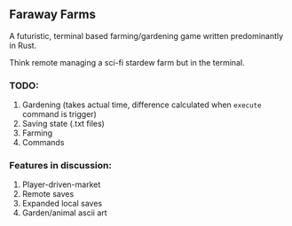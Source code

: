 ## Faraway Farms

A futuristic, terminal based farming/gardening game written predominantly in Rust.

Think remote managing a sci-fi stardew farm but in the terminal.

### TODO:
1. Gardening (takes actual time, difference calculated when `execute` command is trigger)
3. Saving state (.txt files)
4. Farming
5. Commands

### Features in discussion:
1. Player-driven-market
2. Remote saves
3. Expanded local saves
4. Garden/animal ascii art
